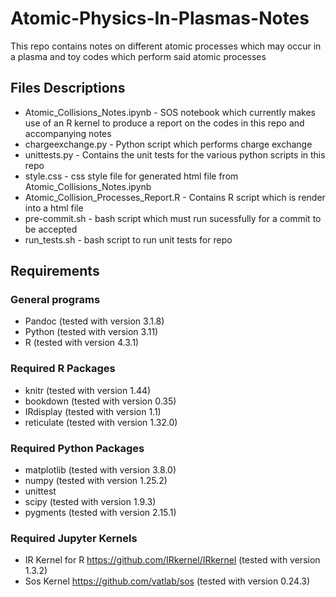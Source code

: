 # Atomic-Physics-In-Plasmas-Notes
This repo contains notes on different atomic processes which may occur in a plasma
and toy codes which perform said atomic processes

## Files Descriptions
* Atomic_Collisions_Notes.ipynb - SOS notebook which currently makes use of an R kernel to produce a report on the codes in this repo and accompanying notes
* chargeexchange.py - Python script which performs charge exchange
* unittests.py - Contains the unit tests for the various python scripts in this repo
* style.css - css style file for generated html file from Atomic_Collisions_Notes.ipynb
* Atomic_Collision_Processes_Report.R - Contains R script which is render into a html file
* pre-commit.sh - bash script which must run sucessfully for a commit to be accepted
* run_tests.sh - bash script to run unit tests for repo

## Requirements
### General programs
* Pandoc (tested with version 3.1.8)
* Python (tested with version 3.11)
* R (tested with version 4.3.1)

### Required R Packages
* knitr (tested with version 1.44)
* bookdown (tested with version 0.35)
* IRdisplay (tested with version 1.1)
* reticulate (tested with version 1.32.0)

### Required Python Packages
* matplotlib (tested with version 3.8.0)
* numpy (tested with version 1.25.2)
* unittest
* scipy (tested with version 1.9.3)
* pygments (tested with version 2.15.1)

### Required Jupyter Kernels
* IR Kernel for R https://github.com/IRkernel/IRkernel (tested with version 1.3.2)
* Sos Kernel https://github.com/vatlab/sos (tested with version 0.24.3)
